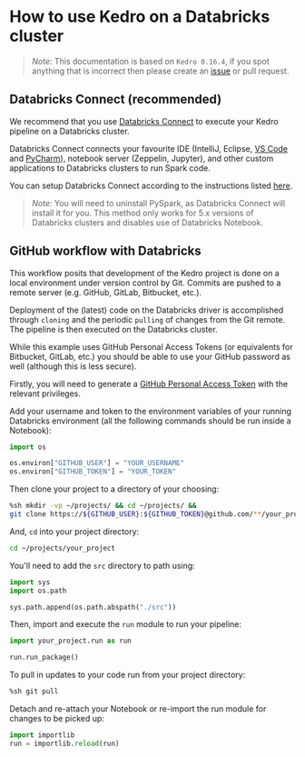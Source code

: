 # How to use Kedro on a Databricks cluster

> *Note:* This documentation is based on `Kedro 0.16.4`, if you spot anything that is incorrect then please create an [issue](https://github.com/quantumblacklabs/kedro/issues) or pull request.

## Databricks Connect (recommended)
We recommend that you use [Databricks Connect](https://pypi.org/project/databricks-connect/) to execute your Kedro pipeline on a Databricks cluster.

Databricks Connect connects your favourite IDE (IntelliJ, Eclipse, [VS Code](../09_development/01_set_up_vscode.md) and [PyCharm](../09_development/02_set_up_pycharm.md)), notebook server (Zeppelin, Jupyter), and other custom applications to Databricks clusters to run Spark code.

You can setup Databricks Connect according to the instructions listed [here](https://docs.databricks.com/user-guide/dev-tools/db-connect.html).

> *Note:* You will need to uninstall PySpark, as Databricks Connect will install it for you. This method only works for 5.x versions of Databricks clusters and disables use of Databricks Notebook.

## GitHub workflow with Databricks

This workflow posits that development of the Kedro project is done on a
local environment under version control by Git. Commits are pushed to a remote
server (e.g. GitHub, GitLab, Bitbucket, etc.).

Deployment of the (latest) code on the Databricks driver is accomplished
through `cloning` and the periodic `pulling` of changes from the Git remote.
The pipeline is then executed on the Databricks cluster.

While this example uses GitHub Personal Access Tokens (or equivalents for
Bitbucket, GitLab, etc.) you should be able to use your GitHub password as well (although this is less secure).

Firstly, you will need to generate a [GitHub Personal Access
Token](https://help.github.com/en/articles/creating-a-personal-access-token-for-the-command-line)
with the relevant privileges.

Add your username and token to the environment variables of your running Databricks environment (all the following commands should be run inside a Notebook):

```python
import os

os.environ["GITHUB_USER"] = "YOUR_USERNAME"
os.environ["GITHUB_TOKEN"] = "YOUR_TOKEN"
```

Then clone your project to a directory of your choosing:

```sh
%sh mkdir -vp ~/projects/ && cd ~/projects/ &&
git clone https://${GITHUB_USER}:${GITHUB_TOKEN}@github.com/**/your_project.git
```

And, `cd` into your project directory:
```bash
cd ~/projects/your_project
```

You'll need to add the `src` directory to path using:

```python
import sys
import os.path

sys.path.append(os.path.abspath("./src"))
```

Then, import and execute the `run` module to run your pipeline:
```python
import your_project.run as run

run.run_package()
```

To pull in updates to your code run from your project directory:
```bash
%sh git pull
```

Detach and re-attach your Notebook or re-import the run module for changes
to be picked up:

```python
import importlib
run = importlib.reload(run)
```
